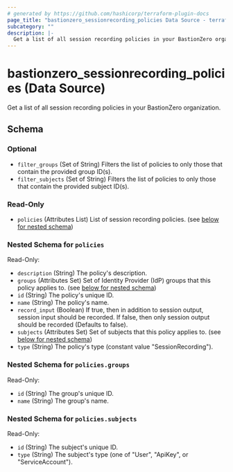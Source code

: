 ```yaml
---
# generated by https://github.com/hashicorp/terraform-plugin-docs
page_title: "bastionzero_sessionrecording_policies Data Source - terraform-provider-bastionzero"
subcategory: ""
description: |-
  Get a list of all session recording policies in your BastionZero organization.
---
```


# bastionzero_sessionrecording_policies (Data Source)

Get a list of all session recording policies in your BastionZero organization.



<!-- schema generated by tfplugindocs -->
## Schema

### Optional

- `filter_groups` (Set of String) Filters the list of policies to only those that contain the provided group ID(s).
- `filter_subjects` (Set of String) Filters the list of policies to only those that contain the provided subject ID(s).

### Read-Only

- `policies` (Attributes List) List of session recording policies. (see [below for nested schema](#nestedatt--policies))

<a id="nestedatt--policies"></a>
### Nested Schema for `policies`

Read-Only:

- `description` (String) The policy's description.
- `groups` (Attributes Set) Set of Identity Provider (IdP) groups that this policy applies to. (see [below for nested schema](#nestedatt--policies--groups))
- `id` (String) The policy's unique ID.
- `name` (String) The policy's name.
- `record_input` (Boolean) If true, then in addition to session output, session input should be recorded. If false, then only session output should be recorded (Defaults to false).
- `subjects` (Attributes Set) Set of subjects that this policy applies to. (see [below for nested schema](#nestedatt--policies--subjects))
- `type` (String) The policy's type (constant value "SessionRecording").

<a id="nestedatt--policies--groups"></a>
### Nested Schema for `policies.groups`

Read-Only:

- `id` (String) The group's unique ID.
- `name` (String) The group's name.


<a id="nestedatt--policies--subjects"></a>
### Nested Schema for `policies.subjects`

Read-Only:

- `id` (String) The subject's unique ID.
- `type` (String) The subject's type (one of "User", "ApiKey", or "ServiceAccount").


